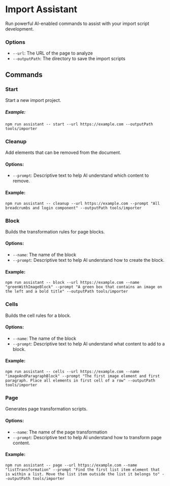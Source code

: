  # Import Assistant
 
Run powerful AI-enabled commands to assist with your import script development.

### Options

- `--url`: The URL of the page to analyze
- `--outputPath`: The directory to save the import scripts

## Commands

### Start

Start a new import project.

##### Example:
```npm run assistant -- start --url https://example.com --outputPath tools/importer```

### Cleanup

Add elements that can be removed from the document.

#### Options:
- `--prompt`: Descriptive text to help AI understand which content to remove.

#### Example:

```npm run assistant -- cleanup --url https://example.com --prompt "All breadcrumbs and login component" --outputPath tools/importer```


### Block

Builds the transformation rules for page blocks.

#### Options:
- `--name`: The name of the block
- `--prompt`: Descriptive text to help AI understand how to create the block.

#### Example:

```npm run assistant -- block --url https://example.com --name "greenWithImageBlock" --prompt "A green box that contains an image on the left and a bold title" --outputPath tools/importer```

### Cells

Builds the cell rules for a block.

#### Options:
- `--name`: The name of the block
- `--prompt`: Descriptive text to help AI understand what content to add to a block.

#### Example:
```npm run assistant -- cells --url https://example.com --name "imageAndParagraphBlock" --prompt "The first image element and first paragraph. Place all elements in first cell of a row" --outputPath tools/importer```


### Page

Generates page transformation scripts.

#### Options:
- `--name`: The name of the page transformation
- `--prompt`: Descriptive text to help AI understand how to transform page content.

#### Example:

```npm run assistant -- page --url https://example.com --name "listTransformation" --prompt "Find the first list item element that is within a list. Move the list item outside the list it belongs to" --outputPath tools/importer```


